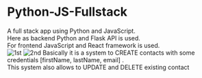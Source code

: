 # Python-JS-Fullstack
A full stack app using Python and JavaScript.  
Here as backend Python and Flask API is used.  
For frontend JavaScript and React framework is used.  
![1st](https://github.com/suckib/Python-JS-Fullstack/assets/54441513/7cf9bf67-cd6b-4cb8-9a6c-ac654df913e7)  ![2nd](https://github.com/suckib/Python-JS-Fullstack/assets/54441513/4685418a-2a71-47ba-8a29-a11cb8b5e72f)
Basically it is a system to CREATE contacts with some credentials [firstName, lastName, email] .  
This system also allows to UPDATE and DELETE existing contact 


